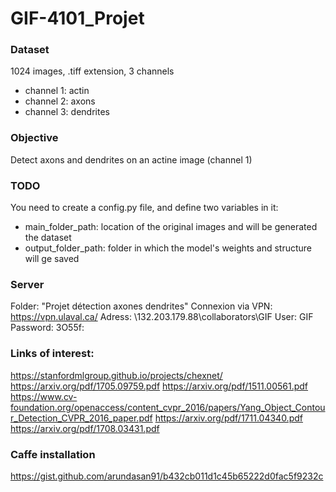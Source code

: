 # GIF-4101_Projet

### Dataset
1024 images, .tiff extension, 3 channels
- channel 1: actin
- channel 2: axons
- channel 3: dendrites

### Objective
Detect axons and dendrites on an actine image (channel 1)

### TODO
You need to create a config.py file, and define two variables in it:
   - main_folder_path: location of the original images and will be generated the dataset
   - output_folder_path: folder in which the model's weights and structure will ge saved

### Server
Folder: "Projet détection axones dendrites"
Connexion via VPN: https://vpn.ulaval.ca/ 
Adress: \\132.203.179.88\collaborators\GIF
User: GIF
Password: 3O55f:

### Links of interest:
https://stanfordmlgroup.github.io/projects/chexnet/
https://arxiv.org/pdf/1705.09759.pdf
https://arxiv.org/pdf/1511.00561.pdf
https://www.cv-foundation.org/openaccess/content_cvpr_2016/papers/Yang_Object_Contour_Detection_CVPR_2016_paper.pdf
https://arxiv.org/pdf/1711.04340.pdf
https://arxiv.org/pdf/1708.03431.pdf

### Caffe installation
https://gist.github.com/arundasan91/b432cb011d1c45b65222d0fac5f9232c
